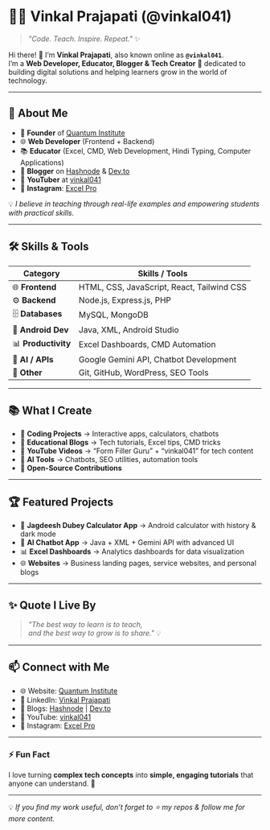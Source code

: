 # 👨‍💻 Vinkal Prajapati (@vinkal041)

> *"Code. Teach. Inspire. Repeat."* ✨

Hi there! 👋 I’m **Vinkal Prajapati**, also known online as **`@vinkal041`**.  
I’m a **Web Developer, Educator, Blogger & Tech Creator** 🚀 dedicated to building digital solutions and helping learners grow in the world of technology.  

---

## 🌟 About Me  

- 🏢 **Founder** of [Quantum Institute](https://quantuminstitute.framer.website/)  
- 🌐 **Web Developer** (Frontend + Backend)  
- 📚 **Educator** (Excel, CMD, Web Development, Hindi Typing, Computer Applications)  
- 📝 **Blogger** on [Hashnode](https://hashnode.com/@vinkal041) & [Dev.to](https://dev.to/vinkalprajapati)  
- 🎥 **YouTuber** at [vinkal041](https://youtube.com/@vinkal041)  
- 📸 **Instagram**: [Excel Pro](https://instagram.com/excel_pro)  

💡 *I believe in teaching through real-life examples and empowering students with practical skills.*  

---

## 🛠️ Skills & Tools  

| Category          | Skills / Tools |
|-------------------|----------------|
| 🌐 **Frontend**   | HTML, CSS, JavaScript, React, Tailwind CSS |
| ⚙️ **Backend**    | Node.js, Express.js, PHP |
| 🗄️ **Databases**  | MySQL, MongoDB |
| 📱 **Android Dev** | Java, XML, Android Studio |
| 📊 **Productivity** | Excel Dashboards, CMD Automation |
| 🤖 **AI / APIs**  | Google Gemini API, Chatbot Development |
| 🎨 **Other**      | Git, GitHub, WordPress, SEO Tools |

---

## 📚 What I Create  

- 🔹 **Coding Projects** → Interactive apps, calculators, chatbots  
- 🔹 **Educational Blogs** → Tech tutorials, Excel tips, CMD tricks  
- 🔹 **YouTube Videos** → “Form Filler Guru” + “vinkal041” for tech content  
- 🔹 **AI Tools** → Chatbots, SEO utilities, automation tools  
- 🔹 **Open-Source Contributions**  

---

## 🏆 Featured Projects  

- 📱 **Jagdeesh Dubey Calculator App** → Android calculator with history & dark mode  
- 🤖 **AI Chatbot App** → Java + XML + Gemini API with advanced UI  
- 📊 **Excel Dashboards** → Analytics dashboards for data visualization  
- 🌐 **Websites** → Business landing pages, service websites, and personal blogs  

---

## ✨ Quote I Live By  

> *"The best way to learn is to teach,  
and the best way to grow is to share."* 💡  

---

## 📫 Connect with Me  

- 🌐 Website: [Quantum Institute](https://quantuminstitute.framer.website/)  
- 💼 LinkedIn: [Vinkal Prajapati](https://www.linkedin.com/in/vinkalprajapati)  
- 📝 Blogs: [Hashnode](https://hashnode.com/@vinkal041) | [Dev.to](https://dev.to/vinkalprajapati)  
- 🎥 YouTube: [vinkal041](https://youtube.com/@vinkal041)  
- 📸 Instagram: [Excel Pro](https://instagram.com/excel_pro)  

---

### ⚡ Fun Fact  
I love turning **complex tech concepts** into **simple, engaging tutorials** that anyone can understand. 🎯  

---

💡 *If you find my work useful, don’t forget to ⭐ my repos & follow me for more content.*  
